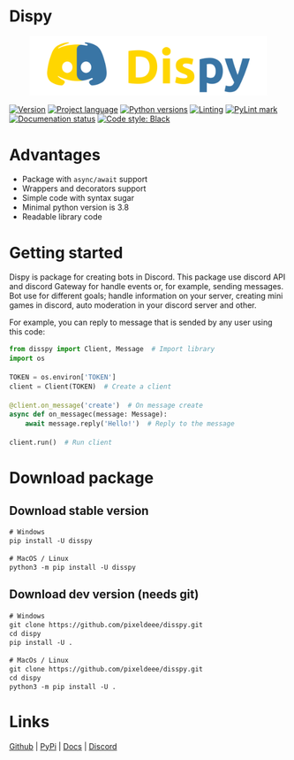# Dispy
<p align=center><img src="logo.png" width="430" alt="logo" style="text-align: center"/></p>

[![Version](https://img.shields.io/badge/pypi-0.6-blueviolet?style=flat)](https://pypi.org/project/disspy)
[![Project language](https://img.shields.io/badge/language-python-blueviolet?style=flat)](https://pypi.org/project/disspy)
[![Python versions](https://img.shields.io/badge/python_versions-3.8_|_3.9_|_3.10_|_3.11-blueviolet?style=flat)](https://pypi.org/project/disspy)
[![Linting](https://img.shields.io/badge/linting-pylint-blueviolet?style=flat)](https://github.com/PyCQA/pylint)
[![PyLint mark](https://img.shields.io/badge/pylink_mark-9.31/10-blueviolet?style=flat)](https://github.com/pixeldeee/disspy/actions/workflows/pylint.yml)
[![Documenation status](https://readthedocs.org/projects/disspy/badge/?version=latest)](https://disspy.readthedocs.io/en/latest)
[![Code style: Black](https://img.shields.io/badge/code_style-black-black?style=flat)](https://github.com/psf/black)

# Advantages
- Package with ``async/await`` support
- Wrappers and decorators support
- Simple code with syntax sugar
- Minimal python version is 3.8
- Readable library code

# Getting started
Dispy is package for creating bots in Discord. This package use discord API and discord Gateway
for handle events or, for example, sending messages. Bot use for different goals; handle information
on your server, creating mini games in discord, auto moderation in your discord server and other.

For example, you can reply to message that is sended by any user using this code:

```python
from disspy import Client, Message  # Import library
import os

TOKEN = os.environ['TOKEN']
client = Client(TOKEN)  # Create a client

@client.on_message('create')  # On message create
async def on_messagec(message: Message):
    await message.reply('Hello!')  # Reply to the message

client.run()  # Run client
```

# Download package

## Download stable version

```command
# Windows
pip install -U disspy

# MacOS / Linux
python3 -m pip install -U disspy
```

## Download dev version (needs git)

```command
# Windows
git clone https://github.com/pixeldeee/disspy.git
cd dispy
pip install -U .

# MacOs / Linux
git clone https://github.com/pixeldeee/disspy.git
cd dispy
python3 -m pip install -U .
```

# Links

[Github](https://github.com/pixeldeee/disspy) |
[PyPi](https://pypi.org/project/disspy) |
[Docs](https://disspy.readthedocs.io) |
[Discord](https://discord.gg/QsE5DSQrsx)